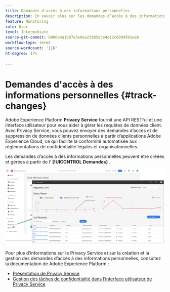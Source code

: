 ```yaml
---
title: Demandes d'accès à des informations personnelles
description: En savoir plus sur les demandes d’accès à des informations personnelles et le Privacy Service.
feature: Monitoring
role: User
level: Intermediate
source-git-commit: b800a4a1b87e5e0ea23985dce4d12c60045b1eab
workflow-type: tm+mt
source-wordcount: '116'
ht-degree: 17%

---
```


# Demandes d&#39;accès à des informations personnelles {#track-changes}

Adobe Experience Platform **Privacy Service** fournit une API RESTful et une interface utilisateur pour vous aider à gérer les requêtes de données client. Avec Privacy Service, vous pouvez envoyer des demandes d’accès et de suppression de données clients personnelles à partir d’applications Adobe Experience Cloud, ce qui facilite la conformité automatisée aux réglementations de confidentialité légales et organisationnelles.

Les demandes d’accès à des informations personnelles peuvent être créées et gérées à partir de l’ **[!UICONTROL Demandes]** .

![](assets/requests.png)

Pour plus d’informations sur le Privacy Service et sur la création et la gestion des demandes d’accès à des informations personnelles, consultez la documentation de Adobe Experience Platform :

* [Présentation de Privacy Service](https://experienceleague.adobe.com/docs/experience-platform/privacy/home.html?lang=fr)
* [Gestion des tâches de confidentialité dans l’interface utilisateur de Privacy Service](https://experienceleague.adobe.com/docs/experience-platform/privacy/ui/user-guide.html?lang=fr)
